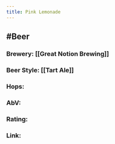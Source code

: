 ```yaml
---
title: Pink Lemonade
---
```


## #Beer
### Brewery: [[Great Notion Brewing]]

### Beer Style: [[Tart Ale]]

### Hops: 

### AbV: 

### Rating: 

### Link: 
